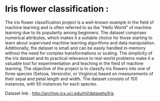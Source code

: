 # Iris flower classification :

The iris flower classification project is a well-known example in the field of machine learning and is often referred to as the "Hello World" of machine learning due to its popularity among beginners. The dataset comprises numerical attributes, which makes it a suitable choice for those starting to learn about supervised machine learning algorithms and data manipulation. Additionally, the dataset is small and can be easily handled in-memory without the need for complex transformations or scaling. The simplicity of the iris dataset and its practical relevance to real-world problems make it a valuable tool for experimentation and teaching in the field of machine learning. The objective of the project is to classify iris flowers into one of three species (Setosa, Versicolor, or Virginica) based on measurements of their sepal and petal length and width. The dataset consists of 150 instances, with 50 instances for each species.

Dataset link : http://archive.ics.uci.edu/ml/datasets/Iris